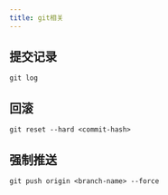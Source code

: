 ```yaml
---
title: git相关
---
```


## 提交记录
```git
git log
```
## 回滚
```git
git reset --hard <commit-hash>

```
## 强制推送
```git
git push origin <branch-name> --force

```
